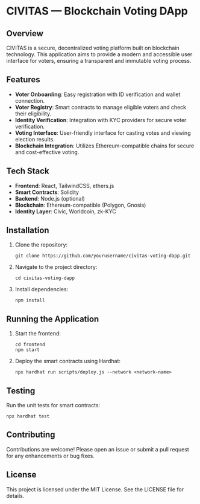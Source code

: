 # CIVITAS — Blockchain Voting DApp

## Overview
CIVITAS is a secure, decentralized voting platform built on blockchain technology. This application aims to provide a modern and accessible user interface for voters, ensuring a transparent and immutable voting process.

## Features
- **Voter Onboarding**: Easy registration with ID verification and wallet connection.
- **Voter Registry**: Smart contracts to manage eligible voters and check their eligibility.
- **Identity Verification**: Integration with KYC providers for secure voter verification.
- **Voting Interface**: User-friendly interface for casting votes and viewing election results.
- **Blockchain Integration**: Utilizes Ethereum-compatible chains for secure and cost-effective voting.

## Tech Stack
- **Frontend**: React, TailwindCSS, ethers.js
- **Smart Contracts**: Solidity
- **Backend**: Node.js (optional)
- **Blockchain**: Ethereum-compatible (Polygon, Gnosis)
- **Identity Layer**: Civic, Worldcoin, zk-KYC

## Installation
1. Clone the repository:
   ```
   git clone https://github.com/yourusername/civitas-voting-dapp.git
   ```
2. Navigate to the project directory:
   ```
   cd civitas-voting-dapp
   ```
3. Install dependencies:
   ```
   npm install
   ```

## Running the Application
1. Start the frontend:
   ```
   cd frontend
   npm start
   ```
2. Deploy the smart contracts using Hardhat:
   ```
   npx hardhat run scripts/deploy.js --network <network-name>
   ```

## Testing
Run the unit tests for smart contracts:
```
npx hardhat test
```

## Contributing
Contributions are welcome! Please open an issue or submit a pull request for any enhancements or bug fixes.

## License
This project is licensed under the MIT License. See the LICENSE file for details.